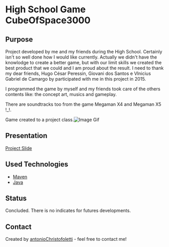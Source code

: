 # High School Game CubeOfSpace3000

## Purpose

Project developed by me and my friends during the High School. Certainly isn't so well done how I would like currently. Actually we didn't have the knowlodge to create a better game, but with our limit skills we created the best product that we could and I am proud about the result. I need to thank my dear friends, Hugo César Peressin, Giovani dos Santos e VInicius Gabriel de Camargo by participated with me in this project in 2015.

I programmed the game by myself and my friends took care of the others contents like: the concept art, musics and gameplay.

There are soundtracks too from the game Megaman X4 and Megaman X5 !_!.

Game created to a project class.![Image Gif](https://user-images.githubusercontent.com/31052642/63641610-7eb22700-c687-11e9-9bd3-fb3d5b95e5af.gif)

## Presentation

[Project Slide](https://github.com/antonioChristofoletti/Game_CubeOfSpace3000_high_school_project/files/3537491/Slide.-.Cube.of.Space.3.000.pptx)

## Used Technologies

- [Maven](https://maven.apache.org/)
- [Java](https://www.java.com/pt-BR/)

## Status

Concluded. There is no indicates for futures developments.

## Contact

Created by [antonioChristofoletti](https://github.com/antonioChristofoletti) - feel free to contact me!
